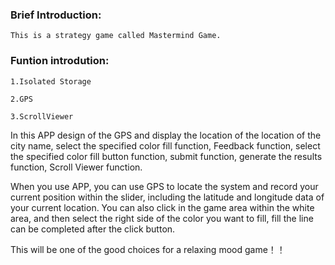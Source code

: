
### Brief Introduction:

    This is a strategy game called Mastermind Game.

### Funtion introdution:

    1.Isolated Storage

    2.GPS
    
    3.ScrollViewer

In this APP design of the GPS and display the location of the location of the city name, select the specified color 
fill function, Feedback function, select the specified color fill button function, submit function, generate the results 
function, Scroll Viewer function.

When you use APP, you can use GPS to locate the system and record your current position within the slider, including the latitude and longitude data of your current location. You can also click in the game area within the white area, and then select the right side of the color you want to fill, fill the line can be completed after the click button.

This will be one of the good choices for a relaxing mood game！！

